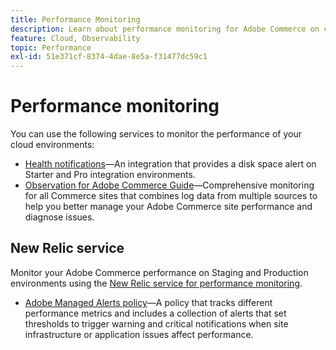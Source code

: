 ```yaml
---
title: Performance Monitoring
description: Learn about performance monitoring for Adobe Commerce on cloud infrastructure.
feature: Cloud, Observability
topic: Performance
exl-id: 51e371cf-8374-4dae-8e5a-f31477dc59c1
---
```

# Performance monitoring

You can use the following services to monitor the performance of your cloud environments:

- [Health notifications](../integrations/health-notifications.md)—An integration that provides a disk space alert on Starter and Pro integration environments.
- [Observation for Adobe Commerce Guide](https://experienceleague.adobe.com/docs/commerce-operations/tools/observation-for-adobe-commerce/intro.html)—Comprehensive monitoring for all Commerce sites that combines log data from multiple sources to help you better manage your Adobe Commerce site performance and diagnose issues.

## New Relic service

Monitor your Adobe Commerce performance on Staging and Production environments using the [New Relic service for performance monitoring](new-relic-service.md).

- [Adobe Managed Alerts policy](investigate-performance.md#monitor-performance-with-managed-alerts)—A policy that tracks different performance metrics and includes a collection of alerts that set thresholds to trigger warning and critical notifications when site infrastructure or application issues affect performance.
